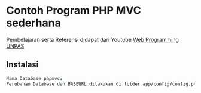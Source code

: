 # Contoh Program PHP MVC sederhana 
Pembelajaran serta Referensi didapat dari Youtube [Web Programming UNPAS](https://www.youtube.com/channel/UCkXmLjEr95LVtGuIm3l2dPg)

## Instalasi

```bash
Nama Database phpmvc;
Perubahan Database dan BASEURL dilakukan di folder app/config/config.php;
```
